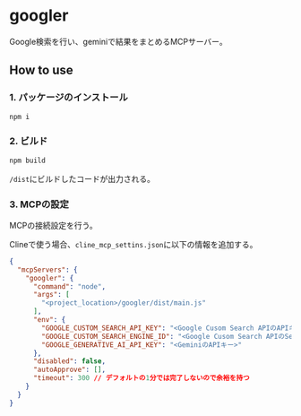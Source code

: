 # googler

Google検索を行い、geminiで結果をまとめるMCPサーバー。

## How to use

### 1. パッケージのインストール

```sh
npm i
```

### 2. ビルド

```sh
npm build
```

`/dist`にビルドしたコードが出力される。

### 3. MCPの設定

MCPの接続設定を行う。

Clineで使う場合、`cline_mcp_settins.json`に以下の情報を追加する。

```json
{
  "mcpServers": {
    "googler": {
      "command": "node",
      "args": [
        "<project_location>/googler/dist/main.js"
      ],
      "env": {
        "GOOGLE_CUSTOM_SEARCH_API_KEY": "<Google Cusom Search APIのAPIキー>",
        "GOOGLE_CUSTOM_SEARCH_ENGINE_ID": "<Google Cusom Search APIのSearch Engine ID>",
        "GOOGLE_GENERATIVE_AI_API_KEY": "<GeminiのAPIキー>"
      },
      "disabled": false,
      "autoApprove": [],
      "timeout": 300 // デフォルトの1分では完了しないので余裕を持つ
    }
  }
}
```
